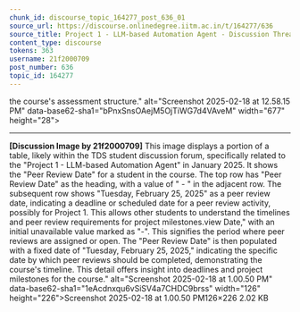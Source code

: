 ```yaml
---
chunk_id: discourse_topic_164277_post_636_01
source_url: https://discourse.onlinedegree.iitm.ac.in/t/164277/636
source_title: Project 1 - LLM-based Automation Agent - Discussion Thread [TDS Jan 2025]
content_type: discourse
tokens: 363
username: 21f2000709
post_number: 636
topic_id: 164277
---
```


 the course's assessment structure." alt="Screenshot 2025-02-18 at 12.58.15 PM" data-base62-sha1="bPnxSnsOAejM5OjTiWG7d4VAveM" width="677" height="28">

---

**[Discussion Image by 21f2000709]** This image displays a portion of a table, likely within the TDS student discussion forum, specifically related to the "Project 1 - LLM-based Automation Agent" in January 2025. It shows the "Peer Review Date" for a student in the course. The top row has "Peer Review Date" as the heading, with a value of " - " in the adjacent row. The subsequent row shows "Tuesday, February 25, 2025" as a peer review date, indicating a deadline or scheduled date for a peer review activity, possibly for Project 1. This allows other students to understand the timelines and peer review requirements for project milestones.view Date," with an initial unavailable value marked as "-". This signifies the period where peer reviews are assigned or open. The "Peer Review Date" is then populated with a fixed date of "Tuesday, February 25, 2025," indicating the specific date by which peer reviews should be completed, demonstrating the course's timeline. This detail offers insight into deadlines and project milestones for the course." alt="Screenshot 2025-02-18 at 1.00.50 PM" data-base62-sha1="1eAcdnxqu6vSiSV4a7CHDC9brss" width="126" height="226">Screenshot 2025-02-18 at 1.00.50 PM126×226 2.02 KB
